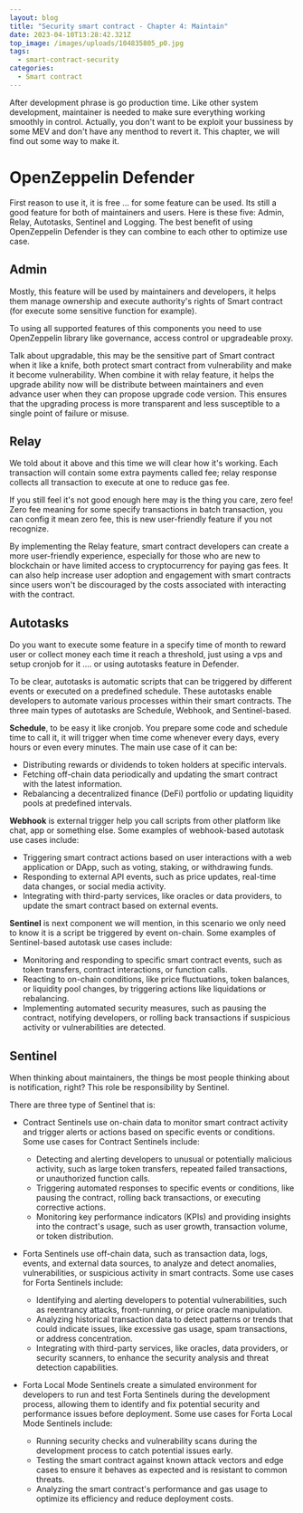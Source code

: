 ```yaml
---
layout: blog
title: "Security smart contract - Chapter 4: Maintain"
date: 2023-04-10T13:28:42.321Z
top_image: /images/uploads/104835805_p0.jpg
tags:
  - smart-contract-security
categories:
  - Smart contract
---
```

After development phrase is go production time. Like other system development, maintainer is needed to make sure everything working smoothly in control. Actually, you don't want to be exploit your bussiness by some MEV and don't have any menthod to revert it. This chapter, we will find out some way to make it.

<!-- more -->

# OpenZeppelin Defender

First reason to use it, it is free ... for some feature can be used. Its still a good feature for both of maintainers and users. Here is these five: Admin, Relay, Autotasks, Sentinel and Logging. The best benefit of using OpenZeppelin Defender is they can combine to each other to optimize use case.

## Admin

Mostly, this feature will be used by maintainers and developers, it helps them manage ownership and execute authority's rights of Smart contract (for execute some sensitive function for example).

To using all supported features of this components you need to use OpenZeppelin library like governance, access control or upgradeable proxy.

Talk about upgradable, this may be the sensitive part of Smart contract when it like a knife, both protect smart contract from vulnerability and make it become vulnerability. When combine it with relay feature, it helps the upgrade ability now will be distribute between maintainers and even advance user when they can propose upgrade code version. This ensures that the upgrading process is more transparent and less susceptible to a single point of failure or misuse.

## Relay

We told about it above and this time we will clear how it's working. Each transaction will contain some extra payments called fee; relay response collects all transaction to execute at one to reduce gas fee.

If you still feel it's not good enough here may is the thing you care, zero fee! Zero fee meaning for some specify transactions in batch transaction, you can config it mean zero fee, this is new user-friendly feature if you not recognize.

By implementing the Relay feature, smart contract developers can create a more user-friendly experience, especially for those who are new to blockchain or have limited access to cryptocurrency for paying gas fees. It can also help increase user adoption and engagement with smart contracts since users won't be discouraged by the costs associated with interacting with the  contract.

## Autotasks

Do you want to execute some feature in a specify time of month to reward user or collect money each time it reach a threshold, just using a vps and setup cronjob for it .... or using autotasks feature in Defender.

T﻿o be clear, autotasks is automatic scripts that can be triggered by different events or executed on a predefined schedule. These autotasks enable developers to automate various processes within their smart contracts. The three main types of autotasks are Schedule, Webhook, and Sentinel-based.

**Schedule**, to be easy it like cronjob. You prepare some code and schedule time to call it, it will trigger when time come whenever every days, every hours or even every minutes. The main use case of it can be:

* Distributing rewards or dividends to token holders at specific intervals.
* Fetching off-chain data periodically and updating the smart contract with the latest information.
* Rebalancing a decentralized finance (DeFi) portfolio or updating liquidity pools at predefined intervals.

**Webhook** is external trigger help you call scripts from other platform like chat, app or something else. Some examples of webhook-based autotask use cases include:

* Triggering smart contract actions based on user interactions with a web application or DApp, such as voting, staking, or withdrawing funds.
* Responding to external API events, such as price updates, real-time data changes, or social media activity.
* Integrating with third-party services, like oracles or data providers, to update the smart contract based on external events.

**Sentinel** is next component we will mention, in this scenario we only need to know it is a script be triggered by event on-chain. Some examples of Sentinel-based autotask use cases include:

* Monitoring and responding to specific smart contract events, such as token transfers, contract interactions, or function calls.
* Reacting to on-chain conditions, like price fluctuations, token balances, or liquidity pool changes, by triggering actions like liquidations or rebalancing.
* Implementing automated security measures, such as pausing the contract, notifying developers, or rolling back transactions if suspicious activity or vulnerabilities are detected.

## Sentinel

When thinking about maintainers, the things be most people thinking about is notification, right? This role be responsibility by Sentinel.

There are three type of Sentinel that is: 

- Contract Sentinels use on-chain data to monitor smart contract activity and trigger alerts or actions based on specific events or conditions. Some use cases for Contract Sentinels include:
    - Detecting and alerting developers to unusual or potentially malicious activity, such as large token transfers, repeated failed transactions, or unauthorized function calls.
    - Triggering automated responses to specific events or conditions, like pausing the contract, rolling back transactions, or executing corrective actions.
    - Monitoring key performance indicators (KPIs) and providing insights into the contract's usage, such as user growth, transaction volume, or token distribution.

- Forta Sentinels use off-chain data, such as transaction data, logs, events, and external data sources, to analyze and detect anomalies, vulnerabilities, or suspicious activity in smart contracts. Some use cases for Forta Sentinels include:
    - Identifying and alerting developers to potential vulnerabilities, such as reentrancy attacks, front-running, or price oracle manipulation.
    - Analyzing historical transaction data to detect patterns or trends that could indicate issues, like excessive gas usage, spam transactions, or address concentration.
    - Integrating with third-party services, like oracles, data providers, or security scanners, to enhance the security analysis and threat detection capabilities.

- Forta Local Mode Sentinels create a simulated environment for developers to run and test Forta Sentinels during the development process, allowing them to identify and fix potential security and performance issues before deployment.  Some use cases for Forta Local Mode Sentinels include:
    - Running security checks and vulnerability scans during the development process to catch potential issues early.
    - Testing the smart contract against known attack vectors and edge cases to ensure it behaves as expected and is resistant to common threats.
    - Analyzing the smart contract's performance and gas usage to optimize its efficiency and reduce deployment costs.
